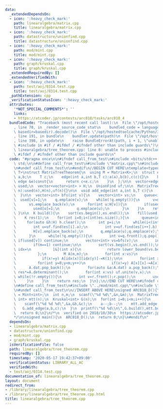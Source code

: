 ```yaml
---
data:
  _extendedDependsOn:
  - icon: ':heavy_check_mark:'
    path: linearalgebra/matrix.cpp
    title: linearalgebra/matrix.cpp
  - icon: ':heavy_check_mark:'
    path: datastructure/unionfind.cpp
    title: datastructure/unionfind.cpp
  - icon: ':heavy_check_mark:'
    path: mod/mint.cpp
    title: mod/mint.cpp
  - icon: ':heavy_check_mark:'
    path: graph/kruskal.cpp
    title: graph/kruskal.cpp
  _extendedRequiredBy: []
  _extendedVerifiedWith:
  - icon: ':heavy_check_mark:'
    path: test/aoj/0314.test.cpp
    title: test/aoj/0314.test.cpp
  _pathExtension: cpp
  _verificationStatusIcon: ':heavy_check_mark:'
  attributes:
    '*NOT_SPECIAL_COMMENTS*': ''
    links:
    - https://atcoder.jp/contests/arc018/tasks/arc018_4
  bundledCode: "Traceback (most recent call last):\n  File \"/opt/hostedtoolcache/Python/3.8.5/x64/lib/python3.8/site-packages/onlinejudge_verify/documentation/build.py\"\
    , line 70, in _render_source_code_stat\n    bundled_code = language.bundle(stat.path,\
    \ basedir=basedir).decode()\n  File \"/opt/hostedtoolcache/Python/3.8.5/x64/lib/python3.8/site-packages/onlinejudge_verify/languages/cplusplus.py\"\
    , line 191, in bundle\n    bundler.update(path)\n  File \"/opt/hostedtoolcache/Python/3.8.5/x64/lib/python3.8/site-packages/onlinejudge_verify/languages/cplusplus_bundle.py\"\
    , line 398, in update\n    raise BundleErrorAt(path, i + 1, \"unable to process\
    \ #include in #if / #ifdef / #ifndef other than include guards\")\nonlinejudge_verify.languages.cplusplus_bundle.BundleErrorAt:\
    \ linearalgebra/tree_theorem.cpp: line 8: unable to process #include in #if /\
    \ #ifdef / #ifndef other than include guards\n"
  code: "#pragma once\n\n#ifndef call_from_test\n#include <bits/stdc++.h>\nusing namespace\
    \ std;\n\n#define call_from_test\n#include \"matrix.cpp\"\n#include \"../datastructure/unionfind.cpp\"\
    \n#undef call_from_test\n\n#endif\n//BEGIN CUT HERE\ntemplate<typename K, typename\
    \ T>\nstruct MatrixTreeTheorem{\n  using M = Matrix<K>;\n  struct edge{\n    int\
    \ a,b;\n    T c;\n    edge(int a,int b,T c):a(a),b(b),c(c){}\n    bool operator<(const\
    \ edge &e)const{\n      return c<e.c;\n    }\n  };\n\n  vector<edge> es;\n  vector<int>\
    \ used;\n  vector<vector<int> > H;\n  UnionFind uf;\n\n  MatrixTreeTheorem(int\
    \ n):used(n),H(n),uf(n){}\n\n  void add_edge(int a,int b,T c){\n    es.emplace_back(a,b,c);\n\
    \  }\n\n  vector<int> bfs(int v){\n    vector<int> vs;\n    queue<int> q;\n  \
    \  used[v]=1;\n    q.emplace(v);\n    while(!q.empty()){\n      v=q.front();q.pop();\n\
    \      vs.emplace_back(v);\n      for(int u:H[v]){\n        if(used[u]) continue;\n\
    \        used[u]=1;\n        q.emplace(u);\n      }\n    }\n    return vs;\n \
    \ }\n\n  K build(){\n    sort(es.begin(),es.end());\n    fill(used.begin(),used.end(),0);\n\
    \    K res(1);\n    for(int i=0;i<(int)es.size();){\n      queue<int> q,r;\n \
    \     for(auto &h:H) h.clear();\n      int p=i;\n      while(i<(int)es.size()&&es[i].c==es[p].c){\n\
    \        int u=uf.find(es[i].a);\n        int v=uf.find(es[i++].b);\n        H[u].emplace_back(v);\n\
    \        H[v].emplace_back(u);\n        q.emplace(u);q.emplace(v);\n        r.emplace(u);r.emplace(v);\n\
    \      }\n      while(!q.empty()){\n        int v=q.front();q.pop();\n       \
    \ if(used[v]) continue;\n        vector<int> vs=bfs(v);\n        int m=vs.size();\n\
    \        if(m==1) continue;\n\n        sort(vs.begin(),vs.end());\n        auto\
    \ idx=\n          [&](int x){\n            return lower_bound(vs.begin(),vs.end(),x)-vs.begin();\n\
    \          };\n        M A(m,m);\n        for(int x:vs)\n          for(int y:H[x])\n\
    \            if(x!=y) A[idx(x)][idx(y)]-=K(1);\n\n        for(int x=0;x<m;x++)\n\
    \          for(int y=0;y<m;y++)\n            if(x!=y) A[x][x]-=A[x][y];\n\n  \
    \      A.dat.pop_back();\n        for(auto &a:A.dat) a.pop_back();\n\n       \
    \ res*=A.determinant();\n        for(int x:vs) uf.unite(v,x);\n      }\n     \
    \ while(!r.empty()){\n        int v=r.front();r.pop();\n        used[v]=0;\n \
    \     }\n    }\n    return res;\n  }\n};\n//END CUT HERE\n#ifndef call_from_test\n\
    \n#define call_from_test\n#include \"../mod/mint.cpp\"\n#include \"../graph/kruskal.cpp\"\
    \n#undef call_from_test\n\n//INSERT ABOVE HERE\nsigned ARC018_D(){\n  using M\
    \ = Mint<int>;\n  int n,m;\n  scanf(\"%d %d\",&n,&m);\n  MatrixTreeTheorem<M,\
    \ int> mtt(n);\n  Kruskal<int> G(n);\n  for(int i=0;i<m;i++){\n    int a,b,c;\n\
    \    scanf(\"%d %d %d\",&a,&b,&c);\n    a--;b--;\n    mtt.add_edge(a,b,c);\n \
    \   G.add_edge(a,b,c);\n  }\n  printf(\"%d %d\\n\",G.build(),mtt.build().v);\n\
    \  return 0;\n}\n/*\n  verified on 2018/10/30\n  https://atcoder.jp/contests/arc018/tasks/arc018_4\n\
    */\n\nsigned main(){\n  ARC018_D();\n  return 0;\n}\n#endif\n"
  dependsOn:
  - linearalgebra/matrix.cpp
  - datastructure/unionfind.cpp
  - mod/mint.cpp
  - graph/kruskal.cpp
  isVerificationFile: false
  path: linearalgebra/tree_theorem.cpp
  requiredBy: []
  timestamp: '2020-05-17 19:42:37+09:00'
  verificationStatus: LIBRARY_ALL_AC
  verifiedWith:
  - test/aoj/0314.test.cpp
documentation_of: linearalgebra/tree_theorem.cpp
layout: document
redirect_from:
- /library/linearalgebra/tree_theorem.cpp
- /library/linearalgebra/tree_theorem.cpp.html
title: linearalgebra/tree_theorem.cpp
---
```

